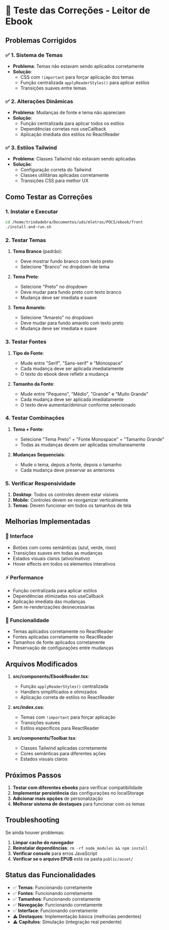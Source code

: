 # 🔧 Teste das Correções - Leitor de Ebook

## Problemas Corrigidos

### ✅ 1. Sistema de Temas
- **Problema**: Temas não estavam sendo aplicados corretamente
- **Solução**: 
  - CSS com `!important` para forçar aplicação dos temas
  - Função centralizada `applyReaderStyles()` para aplicar estilos
  - Transições suaves entre temas

### ✅ 2. Alterações Dinâmicas
- **Problema**: Mudanças de fonte e tema não apareciam
- **Solução**:
  - Função centralizada para aplicar todos os estilos
  - Dependências corretas nos useCallback
  - Aplicação imediata dos estilos no ReactReader

### ✅ 3. Estilos Tailwind
- **Problema**: Classes Tailwind não estavam sendo aplicadas
- **Solução**:
  - Configuração correta do Tailwind
  - Classes utilitárias aplicadas corretamente
  - Transições CSS para melhor UX

## Como Testar as Correções

### 1. Instalar e Executar
```bash
cd /home/trindadebra/Documentos/uds/mletras/POCS/ebook/front
./install-and-run.sh
```

### 2. Testar Temas
1. **Tema Branco** (padrão):
   - Deve mostrar fundo branco com texto preto
   - Selecione "Branco" no dropdown de tema

2. **Tema Preto**:
   - Selecione "Preto" no dropdown
   - Deve mudar para fundo preto com texto branco
   - Mudança deve ser imediata e suave

3. **Tema Amarelo**:
   - Selecione "Amarelo" no dropdown
   - Deve mudar para fundo amarelo com texto preto
   - Mudança deve ser imediata e suave

### 3. Testar Fontes
1. **Tipo de Fonte**:
   - Mude entre "Serif", "Sans-serif" e "Monospace"
   - Cada mudança deve ser aplicada imediatamente
   - O texto do ebook deve refletir a mudança

2. **Tamanho da Fonte**:
   - Mude entre "Pequeno", "Médio", "Grande" e "Muito Grande"
   - Cada mudança deve ser aplicada imediatamente
   - O texto deve aumentar/diminuir conforme selecionado

### 4. Testar Combinações
1. **Tema + Fonte**:
   - Selecione "Tema Preto" + "Fonte Monospace" + "Tamanho Grande"
   - Todas as mudanças devem ser aplicadas simultaneamente

2. **Mudanças Sequenciais**:
   - Mude o tema, depois a fonte, depois o tamanho
   - Cada mudança deve preservar as anteriores

### 5. Verificar Responsividade
1. **Desktop**: Todos os controles devem estar visíveis
2. **Mobile**: Controles devem se reorganizar verticalmente
3. **Temas**: Devem funcionar em todos os tamanhos de tela

## Melhorias Implementadas

### 🎨 Interface
- Botões com cores semânticas (azul, verde, roxo)
- Transições suaves em todas as mudanças
- Estados visuais claros (ativo/inativo)
- Hover effects em todos os elementos interativos

### ⚡ Performance
- Função centralizada para aplicar estilos
- Dependências otimizadas nos useCallback
- Aplicação imediata das mudanças
- Sem re-renderizações desnecessárias

### 🔧 Funcionalidade
- Temas aplicados corretamente no ReactReader
- Fontes aplicadas corretamente no ReactReader
- Tamanhos de fonte aplicados corretamente
- Preservação de configurações entre mudanças

## Arquivos Modificados

1. **src/components/EbookReader.tsx**:
   - Função `applyReaderStyles()` centralizada
   - Handlers simplificados e otimizados
   - Aplicação correta de estilos no ReactReader

2. **src/index.css**:
   - Temas com `!important` para forçar aplicação
   - Transições suaves
   - Estilos específicos para ReactReader

3. **src/components/Toolbar.tsx**:
   - Classes Tailwind aplicadas corretamente
   - Cores semânticas para diferentes ações
   - Estados visuais claros

## Próximos Passos

1. **Testar com diferentes ebooks** para verificar compatibilidade
2. **Implementar persistência** das configurações no localStorage
3. **Adicionar mais opções** de personalização
4. **Melhorar sistema de destaques** para funcionar com os temas

## Troubleshooting

Se ainda houver problemas:

1. **Limpar cache do navegador**
2. **Reinstalar dependências**: `rm -rf node_modules && npm install`
3. **Verificar console** para erros JavaScript
4. **Verificar se o arquivo EPUB** está na pasta `public/asset/`

## Status das Funcionalidades

- ✅ **Temas**: Funcionando corretamente
- ✅ **Fontes**: Funcionando corretamente  
- ✅ **Tamanhos**: Funcionando corretamente
- ✅ **Navegação**: Funcionando corretamente
- ✅ **Interface**: Funcionando corretamente
- ⚠️ **Destaques**: Implementação básica (melhorias pendentes)
- ⚠️ **Capítulos**: Simulação (integração real pendente)

